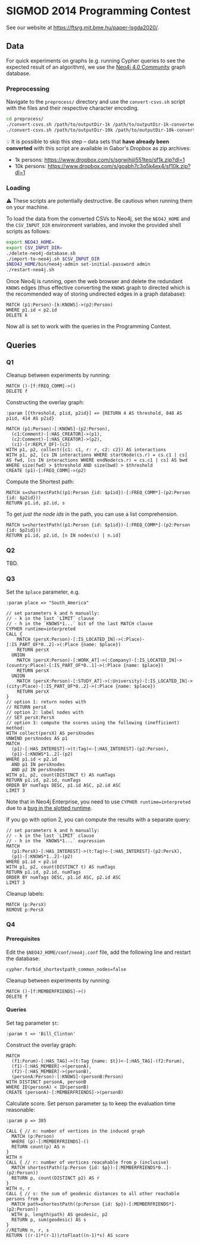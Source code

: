 # SIGMOD 2014 Programming Contest

See our website at <https://ftsrg.mit.bme.hu/paper-lsgda2020/>.

## Data

For quick experiments on graphs (e.g. running Cypher queries to see the expected result of an algorithm), we use the [Neo4j 4.0 Community](https://neo4j.com/download-center/#community) graph database.

### Preprocessing

Navigate to the `preprocess/` directory and use the `convert-csvs.sh` script with the files and their respective character encoding.

```bash
cd preprocess/
./convert-csvs.sh /path/to/outputDir-1k /path/to/outputDir-1k-converted macintosh
./convert-csvs.sh /path/to/outputDir-10k /path/to/outputDir-10k-converted
```

:bulb: It is possible to skip this step – data sets that **have already been converted** with this script are available in Gabor's Dropbox as zip archives:

* 1k persons: <https://www.dropbox.com/s/sgrwihjji551teq/sf1k.zip?dl=1>
* 10k persons: <https://www.dropbox.com/s/goabh7c3q5k4ex4/sf10k.zip?dl=1>

### Loading

:warning: These scripts are potentially destructive. Be cautious when running them on your machine.

To load the data from the converted CSVs to Neo4j, set the `NEO4J_HOME` and the `CSV_INPUT_DIR` environment variables, and invoke the provided shell scripts as follows:

```bash
export NEO4J_HOME=
export CSV_INPUT_DIR=
./delete-neo4j-database.sh
./import-to-neo4j.sh $CSV_INPUT_DIR
$NEO4J_HOME/bin/neo4j-admin set-initial-password admin
./restart-neo4j.sh
```

Once Neo4j is running, open the web browser and delete the redundant `KNOWS` edges (thus effective converting the `KNOWS` graph to directed which is the recommended way of storing undirected edges in a graph database):

```
MATCH (p1:Person)-[k:KNOWS]->(p2:Person)
WHERE p1.id < p2.id
DELETE k
```

Now all is set to work with the queries in the Programming Contest.

## Queries

### Q1

Cleanup between experiments by running:
```
MATCH ()-[f:FREQ_COMM]->()
DELETE f
```

Constructing the overlay graph:
```
:param [{threshold, p1id, p2id}] => {RETURN 4 AS threshold, 848 AS p1id, 414 AS p2id}
```
```
MATCH (p1:Person)-[:KNOWS]-(p2:Person),
  (c1:Comment)-[:HAS_CREATOR]->(p1),
  (c2:Comment)-[:HAS_CREATOR]->(p2),
  (c1)-[r:REPLY_OF]-(c2)
WITH p1, p2, collect({c1: c1, r: r, c2: c2}) AS interactions
WITH p1, p2, [cs IN interactions WHERE startNode(cs.r) = cs.c1 | cs] AS fwd, [cs IN interactions WHERE endNode(cs.r) = cs.c1 | cs] AS bwd
WHERE size(fwd) > $threshold AND size(bwd) > $threshold
CREATE (p1)-[:FREQ_COMM]->(p2)
```

Compute the Shortest path:
```
MATCH s=shortestPath((p1:Person {id: $p1id})-[:FREQ_COMM*]-(p2:Person {id: $p2id}))
RETURN p1.id, p2.id, s
```
To get *just the node ids* in the path, you can use a list comprehension.
```
MATCH s=shortestPath((p1:Person {id: $p1id})-[:FREQ_COMM*]-(p2:Person {id: $p2id}))
RETURN p1.id, p2.id, [n IN nodes(s) | n.id]
```

### Q2

TBD.

### Q3

Set the `$place` parameter, e.g.

```
:param place => "South_America"
```

```
// set parameters k and h manually:
// - k in the last `LIMIT` clause
// - h in the `KNOWS*1...` bit of the last MATCH clause
CYPHER runtime=interpreted
CALL {
    MATCH (persX:Person)-[:IS_LOCATED_IN]->(:Place)-[:IS_PART_OF*0..2]->(:Place {name: $place})
    RETURN persX
  UNION
    MATCH (persX:Person)-[:WORK_AT]->(:Company)-[:IS_LOCATED_IN]->(country:Place)-[:IS_PART_OF*0..1]->(:Place {name: $place})
    RETURN persX
  UNION
    MATCH (persX:Person)-[:STUDY_AT]->(:University)-[:IS_LOCATED_IN]->(city:Place)-[:IS_PART_OF*0..2]->(:Place {name: $place})
    RETURN persX
}
// option 1: return nodes with
// RETURN persX
// option 2: label nodes with
// SET persX:PersX
// option 3: compute the scores using the following (inefficient) method:
WITH collect(persX) AS persXnodes
UNWIND persXnodes AS p1
MATCH
  (p1)-[:HAS_INTEREST]->(t:Tag)<-[:HAS_INTEREST]-(p2:Person),
  (p1)-[:KNOWS*1..2]-(p2)
WHERE p1.id < p2.id
  AND p1 IN persXnodes
  AND p2 IN persXnodes
WITH p1, p2, count(DISTINCT t) AS numTags
RETURN p1.id, p2.id, numTags
ORDER BY numTags DESC, p1.id ASC, p2.id ASC
LIMIT 3
```

Note that in Neo4j Enterprise, you need to use `CYPHER runtime=interpreted` due to a [bug in the slotted runtime](https://github.com/neo4j/neo4j/issues/12441).

If you go with option 2, you can compute the results with a separate query:

```
// set parameters k and h manually:
// - k in the last `LIMIT` clause
// - h in the `KNOWS*1...` expression
MATCH
  (p1:PersX)-[:HAS_INTEREST]->(t:Tag)<-[:HAS_INTEREST]-(p2:PersX),
  (p1)-[:KNOWS*1..2]-(p2)
WHERE p1.id < p2.id
WITH p1, p2, count(DISTINCT t) AS numTags
RETURN p1.id, p2.id, numTags
ORDER BY numTags DESC, p1.id ASC, p2.id ASC
LIMIT 3
```

Cleanup labels:

```
MATCH (p:PersX)
REMOVE p:PersX
```

### Q4

#### Prerequisites

Edit the `$NEO4J_HOME/conf/neo4j.conf` file, add the following line and restart the database:
```
cypher.forbid_shortestpath_common_nodes=false
```

Cleanup between experiments by running:
```
MATCH ()-[f:MEMBERFRIENDS]->()
DELETE f
```

#### Queries

Set tag parameter `$t`:
```
:param t => 'Bill_Clinton'
```

Construct the overlay graph:
```
MATCH
  (f1:Forum)-[:HAS_TAG]->(t:Tag {name: $t})<-[:HAS_TAG]-(f2:Forum),
  (f1)-[:HAS_MEMBER]->(personA),
  (f2)-[:HAS_MEMBER]->(personB),
  (personA:Person)-[:KNOWS]-(personB:Person)
WITH DISTINCT personA, personB
WHERE ID(personA) < ID(personB)
CREATE (personA)-[:MEMBERFRIENDS]->(personB)
```

Calculate score. Set person parameter `$p` to keep the evaluation time reasonable:
```
:param p => 385
```

```
CALL { // n: number of vertices in the induced graph
  MATCH (p:Person)
  WHERE (p)-[:MEMBERFRIENDS]-()
  RETURN count(p) AS n
}
WITH n
CALL { // r: number of vertices reacahable from p (inclusive)
  MATCH shortestPath((p:Person {id: $p})-[:MEMBERFRIENDS*0..]-(p2:Person))
  RETURN p, count(DISTINCT p2) AS r
}
WITH n, r
CALL { // s: the sum of geodesic distances to all other reachable persons from p
  MATCH path=shortestPath((p:Person {id: $p})-[:MEMBERFRIENDS*]-(p2:Person))
  WITH p, length(path) AS geodesic, p2
  RETURN p, sum(geodesic) AS s
}
//RETURN n, r, s
RETURN ((r-1)*(r-1))/toFloat((n-1)*s) AS score
```
